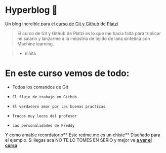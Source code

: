 # Hyperblog 💚
Un blog increíble para el[ curso de Git y Github](https://platzi.com/cursos/git-github/ " curso de Git y Github") de [Platzi](https://platzi.com/ "Platzi")

> El curso de Git y Github de Platzi es lo que me hacia falta para triplicar mi salario y lanzarme a la industria de tejido de lana sintetica con Machine learning.

> - niñita

# En este curso vemos de todo:

-  Todos los comandos de Git
-     El flujo de trabajo en Github 
-     El verdadero amor por las buenas practicas 
-     Trucos muy locos del profesor
-     Las personalidades de Freddy

Y como amable recordatorio** Este redme.mc es un chiste**  Diseñado para el ejemplo. Si llegas aca NO TE LO TOMES EN SERIO y mejor ve [**a ver el curso**](https://platzi.com/cursos/git-github/ "a ver el curso")
